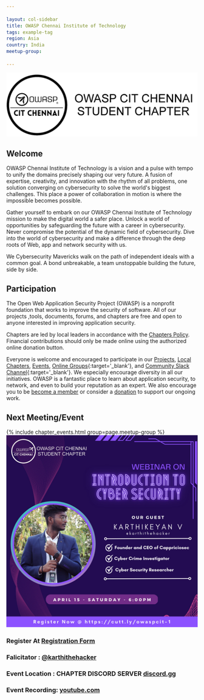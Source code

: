 ```yaml
---

layout: col-sidebar
title: OWASP Chennai Institute of Technology
tags: example-tag
region: Asia
country: India
meetup-group:

---
```

<img src="assets/images/banner.jpeg">
<!-- a welcome greeting -->

## Welcome
OWASP Chennai Institute of Technology is a vision and a pulse with tempo to unify the domains precisely shaping our very future. A fusion of expertise, creativity, and innovation with the rhythm of all problems, one solution converging on cybersecurity to solve the world's biggest challenges. This place a power of collaboration in motion is where the impossible becomes possible. 

Gather yourself to embark on our OWASP Chennai Institute of Technology mission to make the digital world a safer place. Unlock a world of opportunities by safeguarding the future with a career in cybersecurity. Never compromise the potential of the dynamic field of cybersecurity. Dive into the world of cybersecurity and make a difference through the deep roots of Web, app and network security with us. 

We Cybersecurity Mavericks walk on the path of independent ideals with a common goal. A bond unbreakable, a team unstoppable building the future, side by side. 
## Participation
The Open Web Application Security Project (OWASP) is a nonprofit foundation that works to improve the security of software. All of our projects ,tools, documents, forums, and chapters are free and open to anyone interested in improving application security. 

Chapters are led by local leaders in accordance with the [Chapters Policy](/www-policy/operational/chapters). Financial contributions should only be made online using the authorized online donation button. 

Everyone is welcome and encouraged to participate in our [Projects](/projects/), [Local Chapters](/chapters/), [Events](/events/), [Online Groups](https://groups.google.com/a/owasp.com/){:target='_blank'}, and [Community Slack Channel](https://owasp.slack.com/){:target='_blank'}. We especially encourage diversity in all our initiatives. OWASP is a fantastic place to learn about application security, to network, and even to build your reputation as an expert. We also encourage you to be [become a member](/membership/) or consider a [donation](/donate/) to support our ongoing work.

Next Meeting/Event <!-- You should keep this section as it will populate your meetup events -->
---------------------
{% include chapter_events.html group=page.meetup-group %}
<img src="assets/events/IntroductionToCybersecByKarthiTheHacker.jpeg">
### Register At [Registration Form](https://cutt.ly/owaspcit-1)
### Falicitator : [@karthithehacker](https://www.instagram.com/karthithehacker/)
### Event Location : CHAPTER DISCORD SERVER [discord.gg](https://discord.gg/f2kn45J5Eb)
### Event Recording: [youtube.com](https://youtu.be/Zvp6hyZ39Do)
